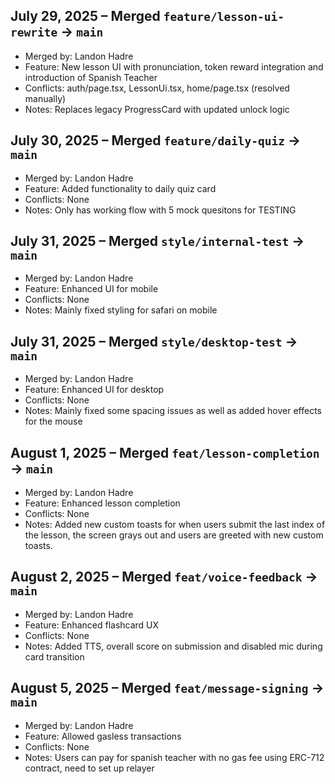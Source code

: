 ## July 29, 2025 – Merged `feature/lesson-ui-rewrite` → `main`
- Merged by: Landon Hadre
- Feature: New lesson UI with pronunciation, token reward integration and introduction of Spanish Teacher
- Conflicts: auth/page.tsx, LessonUi.tsx, home/page.tsx (resolved manually)
- Notes: Replaces legacy ProgressCard with updated unlock logic
## July 30, 2025 – Merged `feature/daily-quiz` → `main`
- Merged by: Landon Hadre
- Feature: Added functionality to daily quiz card 
- Conflicts: None
- Notes: Only has working flow with 5 mock quesitons for TESTING
## July 31, 2025 – Merged `style/internal-test` → `main`
- Merged by: Landon Hadre
- Feature: Enhanced UI for mobile
- Conflicts: None
- Notes: Mainly fixed styling for safari on mobile
## July 31, 2025 – Merged `style/desktop-test` → `main`
- Merged by: Landon Hadre
- Feature: Enhanced UI for desktop
- Conflicts: None
- Notes: Mainly fixed some spacing issues as well as added hover effects for the mouse
## August 1, 2025 – Merged `feat/lesson-completion` → `main`
- Merged by: Landon Hadre
- Feature: Enhanced lesson completion 
- Conflicts: None
- Notes: Added new custom toasts for when users submit the last index of the lesson, the screen grays out and users are greeted with new custom toasts.
## August 2, 2025 – Merged `feat/voice-feedback` → `main`
- Merged by: Landon Hadre
- Feature: Enhanced flashcard UX 
- Conflicts: None
- Notes: Added TTS, overall score on submission and disabled mic during card transition
## August 5, 2025 – Merged `feat/message-signing` → `main`
- Merged by: Landon Hadre
- Feature: Allowed gasless transactions
- Conflicts: None
- Notes: Users can pay for spanish teacher with no gas fee using ERC-712 contract, need to set up relayer
